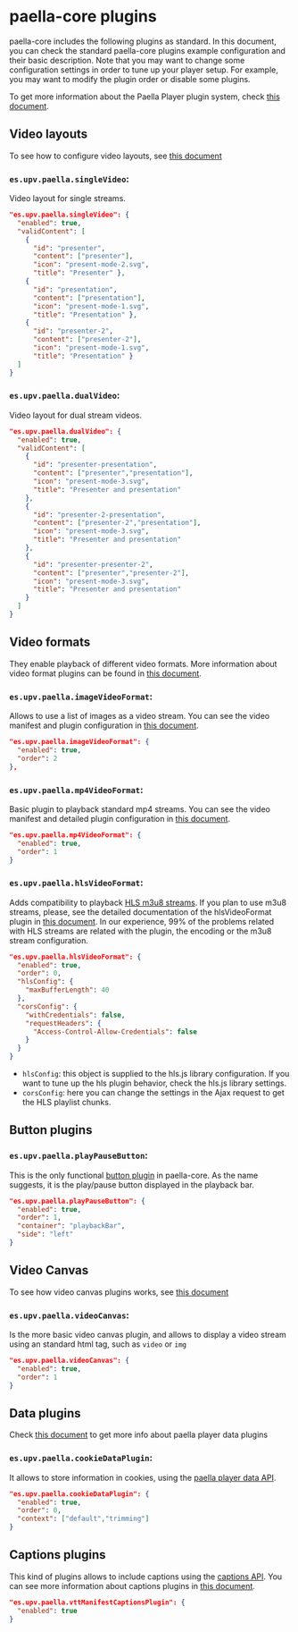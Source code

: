 # paella-core plugins

paella-core includes the following plugins as standard. In this document, you can check the standard paella-core plugins example configuration and their basic description. Note that you may want to change some configuration settings in order to tune up your player setup. For example, you may want to modify the plugin order or disable some plugins.

To get more information about the Paella Player plugin system, check [this document](plugins.md).



## Video layouts

To see how to configure video layouts, see [this document](video_layout.md)

### `es.upv.paella.singleVideo`:

Video layout for single streams.

```json
"es.upv.paella.singleVideo": {
  "enabled": true,
  "validContent": [
    { 
      "id": "presenter", 
      "content": ["presenter"], 
      "icon": "present-mode-2.svg", 
      "title": "Presenter" },
    { 
      "id": "presentation", 
      "content": ["presentation"], 
      "icon": "present-mode-1.svg", 
      "title": "Presentation" },
    { 
      "id": "presenter-2", 
      "content": ["presenter-2"], 
      "icon": "present-mode-1.svg", 
      "title": "Presentation" }
  ]
}
```



### `es.upv.paella.dualVideo`:

Video layout for dual stream videos.

```json
"es.upv.paella.dualVideo": {
  "enabled": true,
  "validContent": [
    { 
      "id": "presenter-presentation", 
      "content": ["presenter","presentation"], 
      "icon": "present-mode-3.svg", 
      "title": "Presenter and presentation" 
    },
    { 
      "id": "presenter-2-presentation", 
      "content": ["presenter-2","presentation"], 
      "icon": "present-mode-3.svg", 
      "title": "Presenter and presentation" 
    },
    { 
      "id": "presenter-presenter-2", 
      "content": ["presenter","presenter-2"], 
      "icon": "present-mode-3.svg", 
      "title": "Presenter and presentation" 
    }
  ]
}
```



## Video formats

They enable playback of different video formats. More information about video format plugins can be found in [this document](video_plugin.md).



### `es.upv.paella.imageVideoFormat`:

Allows to use a list of images as a video stream. You can see the video manifest and plugin configuration in [this document](image-video-plugin.md).

```json
"es.upv.paella.imageVideoFormat": {
  "enabled": true,
  "order": 2
},
```



### `es.upv.paella.mp4VideoFormat`:

Basic plugin to playback standard mp4 streams. You can see the video manifest and detailed plugin configuration in [this document](mp4-video-plugin.md).

```json
"es.upv.paella.mp4VideoFormat": {
  "enabled": true,
  "order": 1
}
```



### `es.upv.paella.hlsVideoFormat`:

Adds compatibility to playback [HLS m3u8 streams](https://developer.apple.com/streaming/). If you plan to use m3u8 streams, please, see the detailed documentation of the hlsVideoFormat plugin in [this document](hls-video-format.md). In our experience, 99% of the problems related with HLS streams are related with the plugin, the encoding or the m3u8 stream configuration.

```json
"es.upv.paella.hlsVideoFormat": {
  "enabled": true,
  "order": 0,
  "hlsConfig": {
    "maxBufferLength": 40
  },
  "corsConfig": {
    "withCredentials": false,
    "requestHeaders": {
      "Access-Control-Allow-Credentials": false
    }
  }
}
```

* `hlsConfig`: this object is supplied to the hls.js library configuration. If you want to tune up the hls plugin behavior, check the hls.js library settings.
* `corsConfig`: here you can change the settings in the Ajax request to get the HLS playlist chunks.



## Button plugins

### `es.upv.paella.playPauseButton`:

This is the only functional [button plugin](button_plugin.md) in paella-core. As the name suggests, it is the play/pause button displayed in the playback bar.

```json
"es.upv.paella.playPauseButton": {
  "enabled": true,
  "order": 1,
  "container": "playbackBar",
  "side": "left"
}
```



## Video Canvas

To see how video canvas plugins works, see [this document](canvas_plugin.md)

### `es.upv.paella.videoCanvas`:

Is the more basic video canvas plugin, and allows to display a video stream using an standard html tag, such as `video` or `img`

```json
"es.upv.paella.videoCanvas": {
  "enabled": true,
  "order": 1
}
```



## Data plugins

Check [this document](data_plugins.md) to get more info about paella player data plugins

### `es.upv.paella.cookieDataPlugin`:

It allows to store information in cookies, using the [paella player data API](data_plugins.md).

```json
"es.upv.paella.cookieDataPlugin": {
  "enabled": true,
  "order": 0,
  "context": ["default","trimming"]
}
```



## Captions plugins

This kind of plugins allows to include captions using the [captions API](captions.md). You can see more information about captions plugins in [this document](captions_plugins.md).

```json
"es.upv.paella.vttManifestCaptionsPlugin": {
  "enabled": true
}
```






